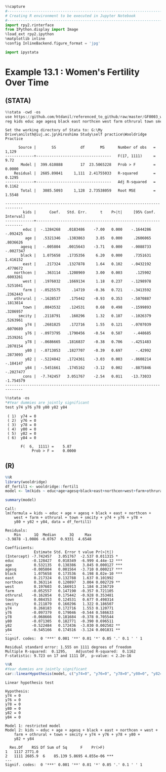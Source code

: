 ```python
%%capture
#--------------------------------------------------------------------------------------------
# Creating R environment to be executed in Jupyter Notebook
#--------------------------------------------------------------------------------------------
import rpy2.rinterface
from IPython.display import Image
%load_ext rpy2.ipython
%matplotlib inline
%config InlineBackend.figure_format = 'jpg'
```


```python
import ipystata
```

# Example 13.1 : Women's Fertility Over Time

## (STATA)


```python
%%stata -cwd -os
use https://github.com/htdanil/referenced_to_github/raw/master/GF0003_wooldridge_datasets/3rd%20edition/stata/FERTIL1.DTA
reg kids educ age agesq black east northcen west farm othrural town smcity y74 y76 y78 y80 y82 y84
```

    Set the working directory of Stata to: G:\My Drive\anilsth@iuj.ac.jp\Hiroshima Study\self practice\Wooldridge Practice
    
          Source |       SS           df       MS      Number of obs   =     1,129
    -------------+----------------------------------   F(17, 1111)     =      9.72
           Model |  399.610888        17  23.5065228   Prob > F        =    0.0000
        Residual |  2685.89841     1,111  2.41755033   R-squared       =    0.1295
    -------------+----------------------------------   Adj R-squared   =    0.1162
           Total |   3085.5093     1,128  2.73538059   Root MSE        =    1.5548
    
    ------------------------------------------------------------------------------
            kids |      Coef.   Std. Err.      t    P>|t|     [95% Conf. Interval]
    -------------+----------------------------------------------------------------
            educ |  -.1284268   .0183486    -7.00   0.000    -.1644286    -.092425
             age |   .5321346   .1383863     3.85   0.000     .2606065    .8036626
           agesq |   -.005804   .0015643    -3.71   0.000    -.0088733   -.0027347
           black |   1.075658   .1735356     6.20   0.000     .7351631    1.416152
            east |    .217324   .1327878     1.64   0.102    -.0432192    .4778672
        northcen |    .363114   .1208969     3.00   0.003      .125902    .6003261
            west |   .1976032   .1669134     1.18   0.237    -.1298978    .5251041
            farm |  -.0525575     .14719    -0.36   0.721    -.3413592    .2362443
        othrural |  -.1628537    .175442    -0.93   0.353    -.5070887    .1813814
            town |   .0843532    .124531     0.68   0.498    -.1599893    .3286957
          smcity |   .2118791    .160296     1.32   0.187    -.1026379    .5263961
             y74 |   .2681825    .172716     1.55   0.121    -.0707039    .6070689
             y76 |  -.0973795   .1790456    -0.54   0.587     -.448685    .2539261
             y78 |  -.0686665   .1816837    -0.38   0.706    -.4251483    .2878154
             y80 |  -.0713053   .1827707    -0.39   0.697      -.42992    .2873093
             y82 |  -.5224842   .1724361    -3.03   0.003    -.8608214    -.184147
             y84 |  -.5451661   .1745162    -3.12   0.002    -.8875846   -.2027477
           _cons |  -7.742457   3.051767    -2.54   0.011    -13.73033   -1.754579
    ------------------------------------------------------------------------------
    
    


```python
%%stata -os
*#Year dummies are jointly significant
test y74 y76 y78 y80 y82 y84
```

    
     ( 1)  y74 = 0
     ( 2)  y76 = 0
     ( 3)  y78 = 0
     ( 4)  y80 = 0
     ( 5)  y82 = 0
     ( 6)  y84 = 0
    
           F(  6,  1111) =    5.87
                Prob > F =    0.0000
    
    

## (R)


```r
%%R
library(wooldridge)
df_fertil1 <- wooldridge::fertil1
model <- lm(kids ~ educ+age+agesq+black+east+northcen+west+farm+othrural+town+smcity+y74+y76+y78+y80+y82+y84, data = df_fertil1)

summary(model)
```

    
    Call:
    lm(formula = kids ~ educ + age + agesq + black + east + northcen + 
        west + farm + othrural + town + smcity + y74 + y76 + y78 + 
        y80 + y82 + y84, data = df_fertil1)
    
    Residuals:
        Min      1Q  Median      3Q     Max 
    -3.9878 -1.0086 -0.0767  0.9331  4.6548 
    
    Coefficients:
                 Estimate Std. Error t value Pr(>|t|)    
    (Intercept) -7.742457   3.051767  -2.537 0.011315 *  
    educ        -0.128427   0.018349  -6.999 4.44e-12 ***
    age          0.532135   0.138386   3.845 0.000127 ***
    agesq       -0.005804   0.001564  -3.710 0.000217 ***
    black        1.075658   0.173536   6.198 8.02e-10 ***
    east         0.217324   0.132788   1.637 0.101992    
    northcen     0.363114   0.120897   3.004 0.002729 ** 
    west         0.197603   0.166913   1.184 0.236719    
    farm        -0.052557   0.147190  -0.357 0.721105    
    othrural    -0.162854   0.175442  -0.928 0.353481    
    town         0.084353   0.124531   0.677 0.498314    
    smcity       0.211879   0.160296   1.322 0.186507    
    y74          0.268183   0.172716   1.553 0.120771    
    y76         -0.097379   0.179046  -0.544 0.586633    
    y78         -0.068666   0.181684  -0.378 0.705544    
    y80         -0.071305   0.182771  -0.390 0.696511    
    y82         -0.522484   0.172436  -3.030 0.002502 ** 
    y84         -0.545166   0.174516  -3.124 0.001831 ** 
    ---
    Signif. codes:  0 '***' 0.001 '**' 0.01 '*' 0.05 '.' 0.1 ' ' 1
    
    Residual standard error: 1.555 on 1111 degrees of freedom
    Multiple R-squared:  0.1295,	Adjusted R-squared:  0.1162 
    F-statistic: 9.723 on 17 and 1111 DF,  p-value: < 2.2e-16
    
    


```r
%%R
#Year dummies are jointly significant
car::linearHypothesis(model, c("y74=0", "y76=0", "y78=0","y80=0", "y82=0", "y84=0"))
```

    Linear hypothesis test
    
    Hypothesis:
    y74 = 0
    y76 = 0
    y78 = 0
    y80 = 0
    y82 = 0
    y84 = 0
    
    Model 1: restricted model
    Model 2: kids ~ educ + age + agesq + black + east + northcen + west + 
        farm + othrural + town + smcity + y74 + y76 + y78 + y80 + 
        y82 + y84
    
      Res.Df    RSS Df Sum of Sq      F    Pr(>F)    
    1   1117 2771.0                                  
    2   1111 2685.9  6    85.139 5.8695 4.855e-06 ***
    ---
    Signif. codes:  0 '***' 0.001 '**' 0.01 '*' 0.05 '.' 0.1 ' ' 1
    
